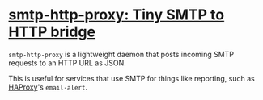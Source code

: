 # [smtp-http-proxy: Tiny SMTP to HTTP bridge](https://el-tramo.be/smtp-http-proxy)

`smtp-http-proxy` is a lightweight daemon that posts incoming SMTP requests
to an HTTP URL as JSON.

This is useful for services that use SMTP for things like reporting, 
such as [HAProxy](http://haproxy.org)'s `email-alert`.
